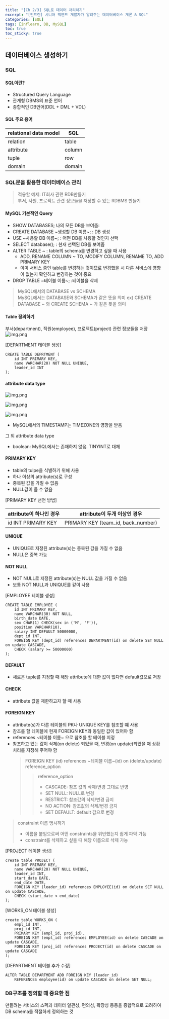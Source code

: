 ```yaml
---
title: "[Ch 2/3] SQL로 데이터 처리하기"
excerpt: "[인프런] 시니어 백엔드 개발자가 알려주는 데이터베이스 개론 & SQL"
categories: [SQL]
tags: [inflearn, DB, MySQL]
toc: true
toc_sticky: true
---
```


## 데이터베이스 생성하기 

### SQL

#### SQL이란?
* Structured Query Language
* 관계형 DBMS의 표준 언어
* 종합적인 DB언어(DDL + DML + VDL)

#### SQL 주요 용어
| relational data model | SQL    |
|-----------------------|--------|
| relation              | table  |
| attribute             | column |
| tuple                 | row    |
| domain                | domain |


### SQL문을 활용한 데이터베이스 관리
> 적용할 예제: IT회사 관련 RDB만들기<br/>
> 부서, 사원, 프로젝트 관련 정보들을 저장할 수 있는 RDBMS 만들기

#### MySQL 기본적인 Query
* SHOW DATABASES; 나의 모든 DB를 보여줌: 
* CREATE DATABASE ~생성할 DB 이름~; : DB 생성
* USE ~사용할 DB 이름~; : 어떤 DB를 사용할 것인지 선택 
* SELECT database(); : 현재 선택된 DB를 보여줌
* ALTER TABLE ~ : table의 schema를 변경하고 싶을 때 사용 
  * ADD, RENAME COLUMN ~ TO, MODIFY COLUMN, RENAME TO, ADD PRIMARY KEY
  * 이미 서비스 중인 table를 변경하는 것이므로 변경했을 시 다른 서비스에 영향이 없는지 확인하고 변경하는 것이 중요
* DROP TABLE ~테이블 이름~; :테이블을 삭제 

> MySQL에서의 DATABASE vs SCHEMA<br/>
> MySQL에서는 DATABASE와 SCHEMA가 같은 뜻을 의미 
> ex) CREATE DATABASE ~ 와 CREATE SCHEMA ~ 가 같은 뜻을 의미


#### Table 정의하기
부서(department), 직원(employee), 프로젝트(project) 관련 정보들을 저장
![img.png](./SQL_image/2022-12-27-image1.png)


[DEPARTMENT 테이블 생성]

```mysql
CREATE TABLE DEPRTMENT (
    id INT PRIMARY KEY,
    name VARCHAR(20) NOT NULL UNIQUE,
    leader_id INT 
);
```

#### attribute data type
![img.png](./SQL_image/2022-12-27-image2.png)

![img.png](./SQL_image/2022-12-27-image3.png)

![img.png](./SQL_image/2022-12-27-image4.png)
* MySQL에서의 TIMESTAMP는 TIMEZONE의 영향을 받음

그 외 attribute data type
* boolean: MySQL에서는 존재하지 않음. TINYINT로 대체


#### PRIMARY KEY
* table의 tulpe을 식별하기 위해 사용
* 하나 이상의 attribute(s)로 구성
* 중복된 값을 가질 수 없음
* NULL값이 올 수 없음

[PRIMARY KEY 선언 방법]

| attribute이 하나인 경우  |attribute이 두개 이상인 경우|
|--------------------|---|
| id INT PRIMARY KEY |PRIMARY KEY (team_id, back_number)|


#### UNIQUE
* UNIQUE로 지정된 attribute(s)는 중복된 값을 가질 수 없음
* NULL은 중복 가능


#### NOT NULL
* NOT NULL로 지정된 attribute(s)는 NULL 값을 가질 수 없음
* 보통 NOT NULL과 UNIQUE를 같이 사용 

[EMPLOYEE 테이블 생성]

```mysql
CREATE TABLE EMPLOYEE (
    id INT PRIMARY KEY,
    name VARCHAR(30) NOT NULL,
    birth_date DATE,
    sex CHAR(1) CHECK(sex in ('M', 'F')),
    position VARCHAR(10),
    salary INT DEFAULT 50000000,
    dept_id INT,
    FOREIGN KEY (dept_id) references DEPARTMENT(id) on delete SET NULL on update CASCADE,
    CHECK (salary >= 50000000)
);
```

#### DEFAULT
* 새로운 tuple를 지정할 때 해당 attribute에 대한 값이 없다면 default값으로 저장


#### CHECK
* attribute 값을 제한하고자 할 때 사용


#### FOREIGN KEY
* attribute(s)가 다른 테이블의 PK나 UNIQUE KEY를 참조할 떄 사용
* 참조를 할 테이블에 현재 FOREIGN KEY와 동일한 값이 있어야 함
* references ~테이블 이름~ 으로 참조를 할 테이블 지정
* 참조하고 있는 값이 삭제(on delete) 되었을 때, 변경(on update)되었을 때 상황 처리를 지정해 주어야 함
  > FOREIGN KEY (id) references ~테이블 이름~(id) on (delete/update) reference_option
  > > reference_option
  > > * CASCADE: 참조 값의 삭제/변경 그대로 반영
  > > * SET NULL: NULL로 변경
  > > * RESTRICT: 참조값의 삭제/변경 금지
  > > * NO ACTION: 참조값의 삭제/변경 금지
  > > * SET DEFAULT: default 값으로 변경

> constraint 이름 명시하기
> * 이름을 붙임으로써 어떤 constraints을 위반했는지 쉽게 파악 가능
> * constraint를 삭제하고 싶을 때 해당 이름으로 삭제 가능

[PROJECT 테이블 생성]

```mysql
create table PROJECT (
    id INT PRIMARY KEY,
    name VARCHAR(20) NOT NULL UNIQUE,
    leader_id INT,
    start_date DATE,
    end_date DATE,
    FOREIGN KEY (leader_id) references EMPLOYEE(id) on delete SET NULL on update CASCADE,
    CHECK (start_date < end_date)
);
```

[WORKS_ON 테이블 생성]

```mysql
create table WORKS_ON (
    empl_id INT,
    proj_id INT,
    PRIMARY KEY (empl_id, proj_id),
    FOREIGN KEY (empl_id) references EMPLOYEE(id) on delete CASCADE on update CASCADE,
    FOREIGN KEY (proj_id) references PROJECT(id) on delete CASCADE on update CASCADE
);
```

[DEPARTMENT 테이블 추가 수정]

```mysql
ALTER TABLE DEPARTMENT ADD FOREIGN KEY (leader_id)
    REFERENCES employee(id) on update CASCADE on delete SET NULL;
```

### DB구조를 정의할 때 중요한 점
만들려는 서비스의 스펙과 데이터 일관성, 편의성, 확장성 등등을 종합적으로 고려하여 DB schema를 적절하게 정의하는 것
